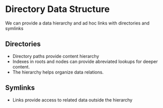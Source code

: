 # Directory Data Structure

We can provide a data hierarchy and ad hoc links with directories and symlinks

## Directories

- Directory paths provide content hierarchy
- Indexes in roots and nodes can provide abreviated lookups for deeper content. 
- The hierarchy helps organize data relations.

## Symlinks

- Links provide access to related data outside the hierarchy
